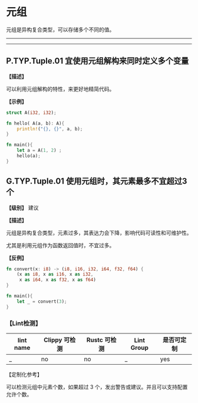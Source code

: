# 元组

元组是异构复合类型，可以存储多个不同的值。

---
<!-- toc -->
---

## P.TYP.Tuple.01  宜使用元组解构来同时定义多个变量

**【描述】**

可以利用元组解构的特性，来更好地精简代码。

**【示例】**

```rust
struct A(i32, i32);

fn hello( A(a, b): A){
    println!("{}, {}", a, b);
}

fn main(){
    let a = A(1, 2) ;
    hello(a);
}
```

## G.TYP.Tuple.01  使用元组时，其元素最多不宜超过3个

**【级别】** 建议

**【描述】**

元组是异构复合类型，元素过多，其表达力会下降，影响代码可读性和可维护性。

尤其是利用元组作为函数返回值时，不宜过多。

**【反例】**

```rust
fn convert(x: i8) -> (i8, i16, i32, i64, f32, f64) {
    (x as i8, x as i16, x as i32, 
     x as i64, x as f32, x as f64)
}

fn main(){
    let _ = convert(3);
}
```

### 【Lint检测】

| lint name                                                    | Clippy 可检测 | Rustc 可检测 | Lint Group | 是否可定制 |
| ------------------------------------------------------------ | ------------- | ------------ | ---------- | ----- |
| _ | no           | no           | _   | yes |

【定制化参考】

可以检测元组中元素个数，如果超过 3 个，发出警告或建议。并且可以支持配置允许个数。


